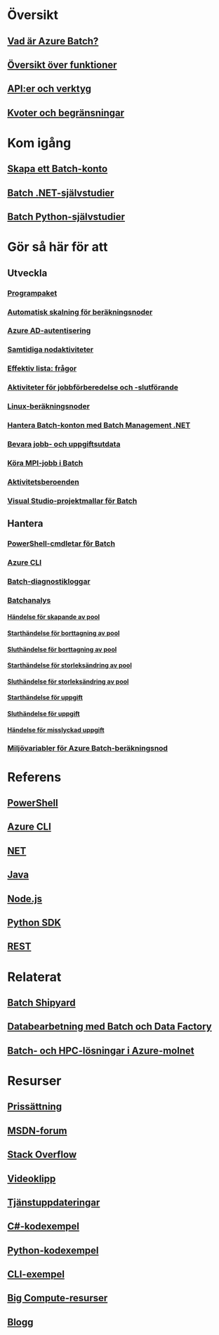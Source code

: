 # Översikt
## [Vad är Azure Batch?](batch-technical-overview.md)
## [Översikt över funktioner](batch-api-basics.md)
## [API:er och verktyg](batch-apis-tools.md)
## [Kvoter och begränsningar](batch-quota-limit.md)
# Kom igång
## [Skapa ett Batch-konto](batch-account-create-portal.md)
## [Batch .NET-självstudier](batch-dotnet-get-started.md)
## [Batch Python-självstudier](batch-python-tutorial.md)
# Gör så här för att
## Utveckla
### [Programpaket](batch-application-packages.md)
### [Automatisk skalning för beräkningsnoder](batch-automatic-scaling.md)
### [Azure AD-autentisering](batch-aad-auth.md)
### [Samtidiga nodaktiviteter](batch-parallel-node-tasks.md)
### [Effektiv lista: frågor](batch-efficient-list-queries.md)
### [Aktiviteter för jobbförberedelse och -slutförande](batch-job-prep-release.md)
### [Linux-beräkningsnoder](batch-linux-nodes.md)
### [Hantera Batch-konton med Batch Management .NET](batch-management-dotnet.md)
### [Bevara jobb- och uppgiftsutdata](batch-task-output.md)
### [Köra MPI-jobb i Batch](batch-mpi.md)
### [Aktivitetsberoenden](batch-task-dependencies.md)
### [Visual Studio-projektmallar för Batch](batch-visual-studio-templates.md)
## Hantera
### [PowerShell-cmdletar för Batch](batch-powershell-cmdlets-get-started.md)
### [Azure CLI](batch-cli-get-started.md)
### [Batch-diagnostikloggar](batch-diagnostics.md)
### [Batchanalys](batch-analytics.md)
#### [Händelse för skapande av pool](batch-pool-create-event.md)
#### [Starthändelse för borttagning av pool](batch-pool-delete-start-event.md)
#### [Sluthändelse för borttagning av pool](batch-pool-delete-complete-event.md)
#### [Starthändelse för storleksändring av pool](batch-pool-resize-start-event.md)
#### [Sluthändelse för storleksändring av pool](batch-pool-resize-complete-event.md)
#### [Starthändelse för uppgift](batch-task-start-event.md)
#### [Sluthändelse för uppgift](batch-task-complete-event.md)
#### [Händelse för misslyckad uppgift](batch-task-fail-event.md)
### [Miljövariabler för Azure Batch-beräkningsnod](batch-compute-node-environment-variables.md)

# Referens
## [PowerShell](/powershell/resourcemanager/azurerm.batch/v2.5.0/azurerm.batch)
## [Azure CLI](/cli/azure/batch)
## [NET](/dotnet/api/microsoft.azure.batch)
## [Java](/java/api/com.microsoft.azure.batch)
## [Node.js](http://azure.github.io/azure-sdk-for-node/azure-batch/latest)
## [Python SDK](http://azure-sdk-for-python.readthedocs.io/en/latest/ref/azure.batch.html)
## [REST](/rest/api/batchservice)

# Relaterat
## [Batch Shipyard](https://github.com/Azure/batch-shipyard)
## [Databearbetning med Batch och Data Factory](../data-factory/data-factory-data-processing-using-batch.md?toc=%2fazure%2fbatch%2ftoc.json)
## [Batch- och HPC-lösningar i Azure-molnet](batch-hpc-solutions.md)

# Resurser
## [Prissättning](https://azure.microsoft.com/pricing/details/batch/)
## [MSDN-forum](https://social.msdn.microsoft.com/Forums/en-us/home?forum=azurebatch)
## [Stack Overflow](http://stackoverflow.com/questions/tagged/azure-batch)
## [Videoklipp](https://azure.microsoft.com/documentation/videos/index/?services=batch)
## [Tjänstuppdateringar](https://azure.microsoft.com/updates/?product=batch&updatetype=&platform=)
## [C#-kodexempel](https://github.com/Azure/azure-batch-samples/tree/master/CSharp/)
## [Python-kodexempel](https://github.com/Azure/azure-batch-samples/tree/master/Python/Batch)
## [CLI-exempel](batch-cli-samples.md)
## [Big Compute-resurser](big-compute-resources.md)
## [Blogg](https://blogs.technet.microsoft.com/windowshpc/)


